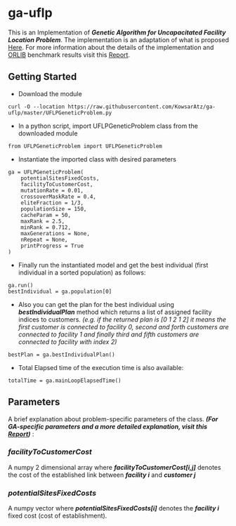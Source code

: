# ga-uflp

This is an Implementation of _**Genetic Algorithm  for Uncapacitated Facility Location Problem**_. The implementation is an adaptation of what is proposed [Here](https://www.researchgate.net/publication/2488533_Solving_The_Simple_Plant_Location_Problem_By_Genetic_Algorithm).
For more information about the details of the implementation and [ORLIB](http://people.brunel.ac.uk/~mastjjb/jeb/orlib/uncapinfo.html) benchmark results visit this [Report](https://www.dropbox.com/s/gjujbn3a8hxv9i8/main.pdf?dl=0).

## **Getting Started**

* Download the module
```
curl -O --location https://raw.githubusercontent.com/KowsarAtz/ga-uflp/master/UFLPGeneticProblem.py
```

* In a python script, import UFLPGeneticProblem class from the downloaded module
```
from UFLPGeneticProblem import UFLPGeneticProblem
```

* Instantiate the imported class with desired parameters

```
ga = UFLPGeneticProblem(
    potentialSitesFixedCosts,
    facilityToCustomerCost,
    mutationRate = 0.01,
    crossoverMaskRate = 0.4,
    eliteFraction = 1/3,
    populationSize = 150,
    cacheParam = 50,
    maxRank = 2.5,
    minRank = 0.712,
    maxGenerations = None,
    nRepeat = None,
    printProgress = True
)
```

* Finally run the instantiated model and get the best individual (first individual in a sorted population) as follows:

```
ga.run()
bestIndividual = ga.population[0]
```

* Also you can get the plan for the best individual using ***bestIndividualPlan*** method which returns a list of assigned facility indices to customers. *(e.g. if the returned plan is [0 1 2 1 2] it means the first customer is connected to facility 0, second and forth customers are connected to facility 1 and finally third and fifth customers are connected to facility with index 2)*

```
bestPlan = ga.bestIndividualPlan()
```

* Total Elapsed time of the execution time is also available:
```
totalTime = ga.mainLoopElapsedTime()
```


## **Parameters**
A brief explanation about problem-specific parameters of the class. ***(For GA-specific parameters and a more detailed explanation, visit this [Report](https://www.dropbox.com/s/gjujbn3a8hxv9i8/main.pdf?dl=0))*** :

### ***facilityToCustomerCost***
A numpy 2 dimensional array where ***facilityToCustomerCost[i,j]*** denotes the cost of the established link between ***facility i*** and ***customer j*** 

### ***potentialSitesFixedCosts***
A numpy vector where ***potentialSitesFixedCosts[i]*** denotes the ***facility i*** fixed cost (cost of establishment).